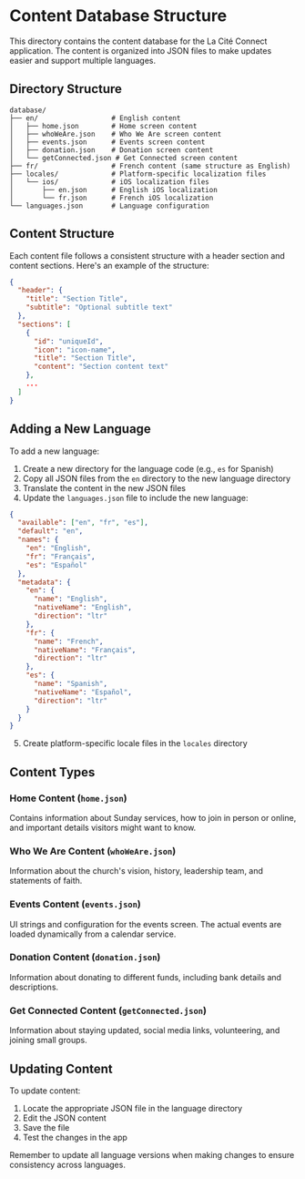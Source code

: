 # Content Database Structure

This directory contains the content database for the La Cité Connect application. The content is organized into JSON files to make updates easier and support multiple languages.

## Directory Structure

```
database/
├── en/                  # English content
│   ├── home.json        # Home screen content
│   ├── whoWeAre.json    # Who We Are screen content
│   ├── events.json      # Events screen content
│   ├── donation.json    # Donation screen content
│   └── getConnected.json # Get Connected screen content
├── fr/                  # French content (same structure as English)
├── locales/             # Platform-specific localization files
│   └── ios/             # iOS localization files
│       ├── en.json      # English iOS localization
│       └── fr.json      # French iOS localization
└── languages.json       # Language configuration
```

## Content Structure

Each content file follows a consistent structure with a header section and content sections. Here's an example of the structure:

```json
{
  "header": {
    "title": "Section Title",
    "subtitle": "Optional subtitle text"
  },
  "sections": [
    {
      "id": "uniqueId",
      "icon": "icon-name",
      "title": "Section Title",
      "content": "Section content text"
    },
    ...
  ]
}
```

## Adding a New Language

To add a new language:

1. Create a new directory for the language code (e.g., `es` for Spanish)
2. Copy all JSON files from the `en` directory to the new language directory
3. Translate the content in the new JSON files
4. Update the `languages.json` file to include the new language:

```json
{
  "available": ["en", "fr", "es"],
  "default": "en",
  "names": {
    "en": "English",
    "fr": "Français",
    "es": "Español"
  },
  "metadata": {
    "en": {
      "name": "English",
      "nativeName": "English",
      "direction": "ltr"
    },
    "fr": {
      "name": "French",
      "nativeName": "Français",
      "direction": "ltr"
    },
    "es": {
      "name": "Spanish",
      "nativeName": "Español",
      "direction": "ltr"
    }
  }
}
```

5. Create platform-specific locale files in the `locales` directory

## Content Types

### Home Content (`home.json`)

Contains information about Sunday services, how to join in person or online, and important details visitors might want to know.

### Who We Are Content (`whoWeAre.json`)

Information about the church's vision, history, leadership team, and statements of faith.

### Events Content (`events.json`)

UI strings and configuration for the events screen. The actual events are loaded dynamically from a calendar service.

### Donation Content (`donation.json`)

Information about donating to different funds, including bank details and descriptions.

### Get Connected Content (`getConnected.json`)

Information about staying updated, social media links, volunteering, and joining small groups.

## Updating Content

To update content:

1. Locate the appropriate JSON file in the language directory
2. Edit the JSON content
3. Save the file
4. Test the changes in the app

Remember to update all language versions when making changes to ensure consistency across languages.